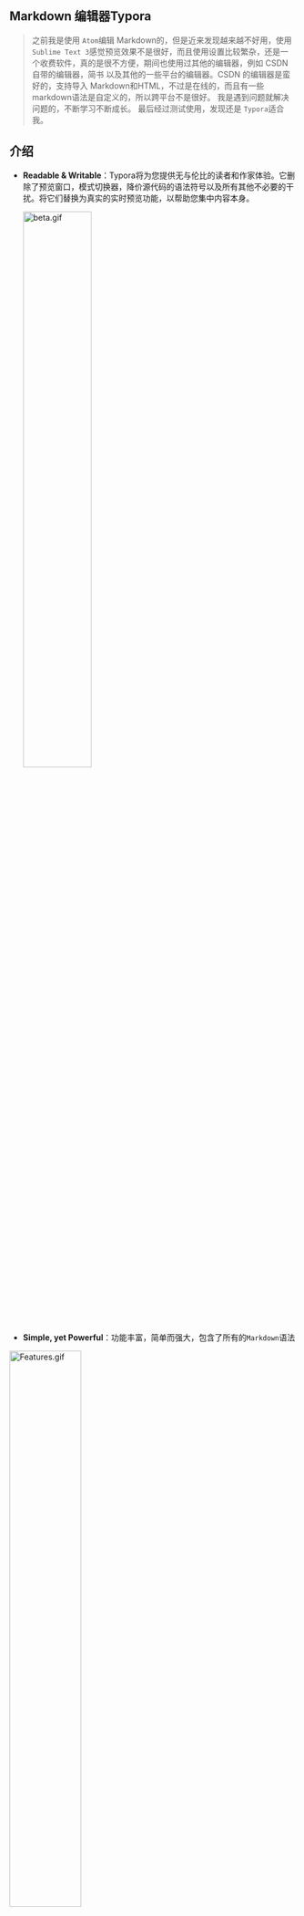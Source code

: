 ## Markdown 编辑器Typora

> 之前我是使用 `Atom`编辑 Markdown的，但是近来发现越来越不好用，使用 `Sublime Text 3`感觉预览效果不是很好，而且使用设置比较繁杂，还是一个收费软件，真的是很不方便，期间也使用过其他的编辑器，例如 CSDN 自带的编辑器，简书 以及其他的一些平台的编辑器。CSDN 的编辑器是蛮好的，支持导入 Markdown和HTML，不过是在线的，而且有一些markdown语法是自定义的，所以跨平台不是很好。
> 我是遇到问题就解决问题的，不断学习不断成长。
> 最后经过测试使用，发现还是 `Typora`适合我。

## 介绍

- **Readable & Writable**：Typora将为您提供无与伦比的读者和作家体验。它删除了预览窗口，模式切换器，降价源代码的语法符号以及所有其他不必要的干扰。将它们替换为真实的实时预览功能，以帮助您集中内容本身。
  
  <img src="https://i.loli.net/2019/05/27/5ceb5859af04122371.gif" alt="beta.gif" title="beta.gif" width="50%" height="50%"/>
  
- **Simple, yet Powerful**：功能丰富，简单而强大，包含了所有的`Markdown`语法

<img src="https://i.loli.net/2019/05/27/5ceb5859c9d4b69761.gif" alt="Features.gif" title="Features.gif" width="50%" height="50%"/>

- **Accessibility**：功能真的是非常丰富，我实在太喜欢了

<img src="https://i.loli.net/2019/05/27/5ceb58599407c62931.gif" alt="Accessibility.gif" title="Accessibility.gif" width="50%" height="50%"/>

- **众多自定义的主题**：或许你也可以开发属于自己的主题

<img src="https://i.loli.net/2019/05/27/5ceb58598df5b92788.png" alt="themes.png" title="themes.png"   width="50%" height="50%"/>

## 下载 & 安装

- 下载：[官网下载](https://typora.io/)
  
  点击页面右上方的**Download**
  
- 安装：按照安装说明操作即可

## 主题下载

- [Theme Typora](https://theme.typora.io/)

  - 因为有些主题点开下载显示的是`CSS`代码，直接将这页的代码复制下来，新建一个文件，用 notepad++ 等文本编辑器打开，粘贴进去保存，修改文件名后缀为 `.css`，然后将这个文件复制到主题文件夹下，重启`Typora`即可选择新的主题。

  - 或者直接在 css 代码页面下，右键另存为，即可下载

- 具体操作：『文件』→『偏好设置』→『打开主题文件夹』→将主题`.css`文件复制进去

## 导出其他格式文件

- 操作方法：『文件』→『导出』→选择需要的格式导出

## 学习文档

看到很多人都发表过一些中文翻译的文档，但是我始终觉得英文的文档最原汁原味，如果英文实在不好，可以借助谷歌浏览器自带的翻译或者使用翻译软件，例如有道翻译和金山翻译等等。

- [Typora Support](https://support.typora.io/)



---

更多的操作，这些就不继续啰嗦了，使用久了就会了。

感觉用 `Typora` 真的很省心，很舒服。

还是那句话，遇到问题就想办法解决问题，不断进步！

有其他问题可以在下方留言.



推荐阅读：[右键新建md文件](https://ipydev.com/article/19/)

